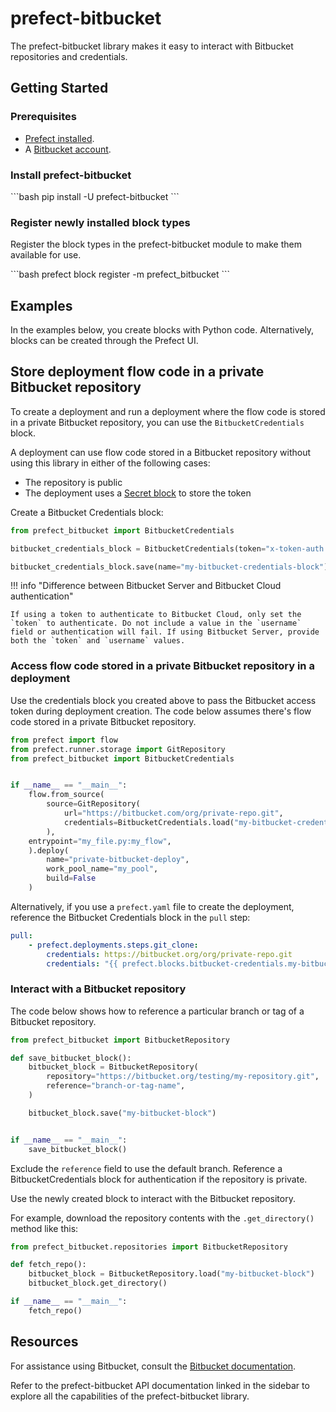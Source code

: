# prefect-bitbucket

The prefect-bitbucket library makes it easy to interact with Bitbucket repositories and credentials.

## Getting Started

### Prerequisites

- [Prefect installed](/getting-started/installation/).
- A [Bitbucket account](https://bitbucket.org/product).

### Install prefect-bitbucket

<div class = "terminal">
```bash
pip install -U prefect-bitbucket
```
</div>

### Register newly installed block types

Register the block types in the prefect-bitbucket module to make them available for use.

<div class = "terminal">
```bash
prefect block register -m prefect_bitbucket
```
</div>

## Examples

In the examples below, you create blocks with Python code.
Alternatively, blocks can be created through the Prefect UI.

## Store deployment flow code in a private Bitbucket repository

To create a deployment and run a deployment where the flow code is stored in a private Bitbucket repository, you can use the `BitbucketCredentials` block.

A deployment can use flow code stored in a Bitbucket repository without using this library in either of the following cases:

- The repository is public
- The deployment uses a [Secret block](https://docs.prefect.io/latest/concepts/blocks/) to store the token

Create a Bitbucket Credentials block:

```python
from prefect_bitbucket import BitbucketCredentials

bitbucket_credentials_block = BitbucketCredentials(token="x-token-auth:my-token")

bitbucket_credentials_block.save(name="my-bitbucket-credentials-block")
```

!!! info "Difference between Bitbucket Server and Bitbucket Cloud authentication"

    If using a token to authenticate to Bitbucket Cloud, only set the `token` to authenticate. Do not include a value in the `username` field or authentication will fail. If using Bitbucket Server, provide both the `token` and `username` values.

### Access flow code stored in a private Bitbucket repository in a deployment

Use the credentials block you created above to pass the Bitbucket access token during deployment creation. The code below assumes there's flow code stored in a private Bitbucket repository.

```python
from prefect import flow
from prefect.runner.storage import GitRepository
from prefect_bitbucket import BitbucketCredentials


if __name__ == "__main__":
    flow.from_source(
        source=GitRepository(
            url="https://bitbucket.com/org/private-repo.git",
            credentials=BitbucketCredentials.load("my-bitbucket-credentials-block")
        ),
    entrypoint="my_file.py:my_flow",
    ).deploy(
        name="private-bitbucket-deploy",
        work_pool_name="my_pool",
        build=False
    )
```

Alternatively, if you use a `prefect.yaml` file to create the deployment, reference the Bitbucket Credentials block in the `pull` step:

```yaml
pull:
    - prefect.deployments.steps.git_clone:
        credentials: https://bitbucket.org/org/private-repo.git
        credentials: "{{ prefect.blocks.bitbucket-credentials.my-bitbucket-credentials-block }}"
```

### Interact with a Bitbucket repository

The code below shows how to reference a particular branch or tag of a Bitbucket repository.

```python
from prefect_bitbucket import BitbucketRepository

def save_bitbucket_block():
    bitbucket_block = BitbucketRepository(
        repository="https://bitbucket.org/testing/my-repository.git",
        reference="branch-or-tag-name",
    )

    bitbucket_block.save("my-bitbucket-block")


if __name__ == "__main__":
    save_bitbucket_block()
```

Exclude the `reference` field to use the default branch.
Reference a BitbucketCredentials block for authentication if the repository is private.

Use the newly created block to interact with the Bitbucket repository.

For example, download the repository contents with the `.get_directory()` method like this:

```python
from prefect_bitbucket.repositories import BitbucketRepository

def fetch_repo():
    bitbucket_block = BitbucketRepository.load("my-bitbucket-block")
    bitbucket_block.get_directory()

if __name__ == "__main__":
    fetch_repo()
```

## Resources

For assistance using Bitbucket, consult the [Bitbucket documentation](https://bitbucket.org/product/guides).

Refer to the prefect-bitbucket API documentation linked in the sidebar to explore all the capabilities of the prefect-bitbucket library.
